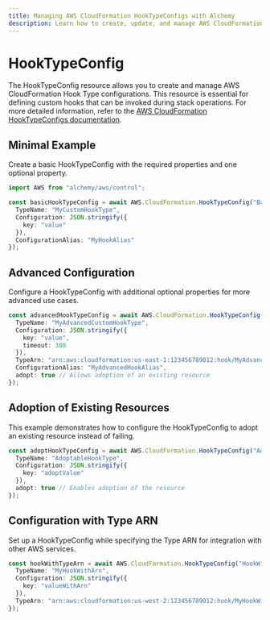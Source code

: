 ```yaml
---
title: Managing AWS CloudFormation HookTypeConfigs with Alchemy
description: Learn how to create, update, and manage AWS CloudFormation HookTypeConfigs using Alchemy Cloud Control.
---
```


# HookTypeConfig

The HookTypeConfig resource allows you to create and manage AWS CloudFormation Hook Type configurations. This resource is essential for defining custom hooks that can be invoked during stack operations. For more detailed information, refer to the [AWS CloudFormation HookTypeConfigs documentation](https://docs.aws.amazon.com/cloudformation/latest/userguide/).

## Minimal Example

Create a basic HookTypeConfig with the required properties and one optional property.

```ts
import AWS from "alchemy/aws/control";

const basicHookTypeConfig = await AWS.CloudFormation.HookTypeConfig("BasicHookConfig", {
  TypeName: "MyCustomHookType",
  Configuration: JSON.stringify({
    key: "value"
  }),
  ConfigurationAlias: "MyHookAlias"
});
```

## Advanced Configuration

Configure a HookTypeConfig with additional optional properties for more advanced use cases.

```ts
const advancedHookTypeConfig = await AWS.CloudFormation.HookTypeConfig("AdvancedHookConfig", {
  TypeName: "MyAdvancedCustomHookType",
  Configuration: JSON.stringify({
    key: "value",
    timeout: 300
  }),
  TypeArn: "arn:aws:cloudformation:us-east-1:123456789012:hook/MyAdvancedCustomHookType",
  ConfigurationAlias: "MyAdvancedHookAlias",
  adopt: true // Allows adoption of an existing resource
});
```

## Adoption of Existing Resources

This example demonstrates how to configure the HookTypeConfig to adopt an existing resource instead of failing.

```ts
const adoptHookTypeConfig = await AWS.CloudFormation.HookTypeConfig("AdoptHookConfig", {
  TypeName: "AdoptableHookType",
  Configuration: JSON.stringify({
    key: "adoptValue"
  }),
  adopt: true // Enables adoption of the resource
});
```

## Configuration with Type ARN

Set up a HookTypeConfig while specifying the Type ARN for integration with other AWS services.

```ts
const hookWithTypeArn = await AWS.CloudFormation.HookTypeConfig("HookWithTypeArn", {
  TypeName: "MyHookWithArn",
  Configuration: JSON.stringify({
    key: "valueWithArn"
  }),
  TypeArn: "arn:aws:cloudformation:us-west-2:123456789012:hook/MyHookWithArn"
});
```